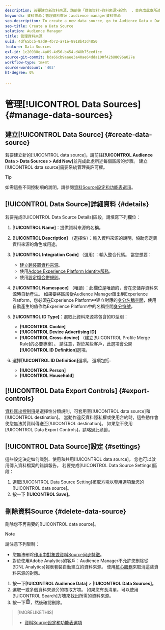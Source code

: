 ```yaml
---
description: 若要建立新資料來源，請前往「對象資料>資料來源>新增」 ，並完成此處所述每個區段的步驟。 需要管理員許可權才能建立資料來源。
keywords: 資料來源；管理資料來源；audience manager資料來源
seo-description: To create a new data source, go to Audience Data > Data Sources > Add New and complete the steps for each section described here. Administrator permissions are required to create a data source.
seo-title: Create a Data Source
solution: Audience Manager
title: 管理資料來源
uuid: 4df65bcb-9ad9-4b72-a71e-8918b43d4850
feature: Data Sources
exl-id: 1c20988e-4a09-4d56-b454-d48b75eed1ce
source-git-commit: bda66cb9aaee3a40ae64dda100f42b88696a027e
workflow-type: tm+mt
source-wordcount: '403'
ht-degree: 0%

---
```


# 管理[!UICONTROL Data Sources] {#manage-data-sources}

## 建立[!UICONTROL Data Source] {#create-data-source}

若要建立新的[!UICONTROL data source]，請前往&#x200B;**[!UICONTROL Audience Data > Data Sources > Add New]**&#x200B;並完成此處所述每個區段的步驟。 建立[!UICONTROL data source]需要系統管理員許可權。

<!-- create-datasource.xml -->

>[!TIP]
>
>如需這些不同控制項的說明，請參閱[資料Source設定和功能表選項](../features/datasources-list-and-settings.md#settings-menu-options)。

## [!UICONTROL Data Source]詳細資料 {#details}

若要完成[!UICONTROL Data Source Details]區段，請填寫下列欄位：

1. **[!UICONTROL Name]**：提供資料來源的名稱。
1. **[!UICONTROL Description]** （選擇性）：輸入資料來源的說明，協助您定義資料來源的角色或用途。
1. **[!UICONTROL Integration Code]** （選用）：輸入整合代碼。 當您想要：
   * [建立跨裝置資料來源](../features/profile-merge-rules/merge-rules-start.md#create-data-source)。
   * 使用[Adobe Experience Platform Identity服務](https://experienceleague.adobe.com/docs/id-service/using/home.html?lang=zh-Hant)。
   * 使用[設定檔合併規則](../features/profile-merge-rules/merge-rules-start.md)。
1. **[!UICONTROL Namespace]** （唯讀）：此欄位是唯讀的，會在您儲存資料來源時自動產生。 如果要將區段從Audience Manager匯出到Experience Platform，您必須在Experience Platform中建立對應的[身分名稱空間](https://experienceleague.adobe.com/docs/experience-platform/identity/namespaces.html?lang=zh-Hant#manage-namespaces)，使用自動產生的值作為Experience Platform中的名稱空間[身分符號](https://experienceleague.adobe.com/zh-hant/docs/experience-platform/identity/features/namespaces#components-of-a-namespace)。
1. **[!UICONTROL ID Type]**：選取此資料來源將包含的ID型別：
   * **[!UICONTROL Cookie]**
   * **[!UICONTROL Device Advertising ID]**
   * **[!UICONTROL Cross-device]** （建立[!UICONTROL Profile Merge Rule]的必要專案）。 請注意，對於某些客戶，此選項會公開&#x200B;**[!UICONTROL ID Definition]**&#x200B;選項。
1. 選擇&#x200B;**[!UICONTROL ID Definition]**&#x200B;選項。 選項包括:

   * **[!UICONTROL Person]**
   * **[!UICONTROL Household]**

## [!UICONTROL Data Export Controls] {#export-controls}

[資料匯出控制項](../features/data-export-controls.md)是選擇性分類規則，可套用至[!UICONTROL data source]和[!UICONTROL destination]。 當動作違反資料隱私權或使用合約時，這些動作會使您無法將資料傳送至[!UICONTROL destination]。 如果您不使用[!UICONTROL Data Export Controls]，請略過此章節。

## [!UICONTROL Data Source]設定 {#settings}

這些設定決定如何識別、使用和共用[!UICONTROL data source]。 您也可以啟用傳入資料檔案的錯誤報告。 若要完成[!UICONTROL Data Source Settings]區段：

1. 選取[!UICONTROL Data Source Setting]核取方塊以套用選項至您的[!UICONTROL data source]。
2. 按一下 **[!UICONTROL Save]**。

## 刪除資料Source {#delete-data-source}

<!-- t_datasource_delete.xml -->

刪除您不再需要的[!UICONTROL data source]。

>[!NOTE]
>
>請注意下列限制：
>
>* 您無法刪除[作用中對象或資料Source同步特徵](../features/traits/client-activity-synced-audience-traits.md)。
>* 對於使用Adobe Analytics的客戶：Audience Manager不允許您刪除從[!DNL Analytics]報表套裝自動建立的資料來源。 使用[核心服務](https://experienceleague.adobe.com/zh-hant/docs/core-services/interface/services/customer-attributes/attributes)來取消這些資料來源的對應。

1. 按一下&#x200B;**[!UICONTROL Audience Data]** > **[!UICONTROL Data Sources]**。
1. 選取一或多個資料來源旁的核取方塊。
如果您有長清單，可以使用[!UICONTROL Search]方塊來找出所需的資料來源。
1. 按一下![](assets/icon_trash.png)，然後確認刪除。


>[!MORELIKETHIS]
>
>* [資料Source設定和功能表選項](../features/datasources-list-and-settings.md#settings-menu-options)

